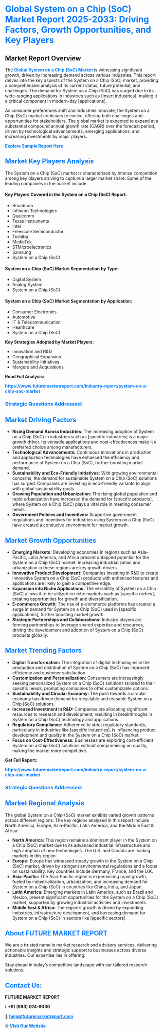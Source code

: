 <h1 style="color: #007BFF;">Global System on a Chip (SoC) Market Report 2025-2033: Driving Factors, Growth Opportunities, and Key Players</h1>

<section id="overview">
<h2>Market Report Overview</h2>
<p>The <a href="https://www.futuremarketreport.com/industry-report/system-on-a-chip-soc-market" style="color: #007BFF; text-decoration: none;"><strong>Global System on a Chip (SoC) Market</strong></a> is witnessing significant growth, driven by increasing demand across various industries. This report delves into the key aspects of the System on a Chip (SoC) market, providing a comprehensive analysis of its current status, future potential, and challenges. The demand for System on a Chip (SoC) has surged due to its wide-ranging applications in industries such as [insert industries], making it a critical component in modern-day [applications].</p>
<p>As consumer preferences shift and industries innovate, the System on a Chip (SoC) market continues to evolve, offering both challenges and opportunities for stakeholders. The global market is expected to expand at a substantial compound annual growth rate (CAGR) over the forecast period, driven by technological advancements, emerging applications, and increasing investments by major players.</p>
</section>

<section id="overview">
<p><a href="https://www.futuremarketreport.com/request-sample/reportId=58869" style="color: #007BFF; text-decoration: none;"><strong>Explore Sample Report Here</strong></a></p>
</section>

<section id="key-players">
<h2 style="color: #007BFF;">Market Key Players Analysis</h2>
<p>The System on a Chip (SoC) market is characterized by intense competition among key players striving to capture a larger market share. Some of the leading companies in the market include:</p>
<h4>Key Players Covered in the System on a Chip (SoC) Report:</h4>
<ul><li>Broadcom</li><li>Infineon Technologies</li><li>Qualcomm</li><li>Texas Instruments</li><li>Intel</li><li>Freescale Semiconductor</li><li>Toshiba</li><li>MediaTek</li><li>STMicroelectronics</li><li>Samsung</li><li>System on a Chip (SoC)</li></ul>
<h4>System on a Chip (SoC) Market Segmentation by Type:</h4>
<ul><li>Digital System</li><li>Analog System</li><li>System on a Chip (SoC)</li></ul>

<h4>System on a Chip (SoC) Market Segmentation by Application:</h4>
<ul><li>Consumer Electronics</li><li>Automotive</li><li>IT &amp; Telecommunication</li><li>Healthcare</li><li>System on a Chip (SoC)</li></ul>
<p><strong>Key Strategies Adopted by Market Players:</strong></p>
<ul>
<li>Innovation and R&D</li>
<li>Geographical Expansion</li>
<li>Sustainability Initiatives</li>
<li>Mergers and Acquisitions</li>
</ul>
</section>

<section>
<p><strong>Read Full Analysis: </strong></p><a href="https://www.futuremarketreport.com/industry-report/system-on-a-chip-soc-market" style="color: #007BFF; text-decoration: none;"><strong>https://www.futuremarketreport.com/industry-report/system-on-a-chip-soc-market</strong></a>
<h3 style="color: #007BFF;">Strategic Questions Addressed:</h3>
</section>

<section id="driving-factors">
<h2 style="color: #007BFF;">Market Driving Factors</h2>
<ul>
<li><strong>Rising Demand Across Industries:</strong> The increasing adoption of System on a Chip (SoC) in industries such as [specific industries] is a major growth driver. Its versatile applications and cost-effectiveness make it a preferred choice among manufacturers.</li>
<li><strong>Technological Advancements:</strong> Continuous innovations in production and application technologies have enhanced the efficiency and performance of System on a Chip (SoC), further boosting market demand.</li>
<li><strong>Sustainability and Eco-Friendly Initiatives:</strong> With growing environmental concerns, the demand for sustainable System on a Chip (SoC) solutions has surged. Companies are investing in eco-friendly variants to align with global sustainability goals.</li>
<li><strong>Growing Population and Urbanization:</strong> The rising global population and rapid urbanization have increased the demand for [specific products], where System on a Chip (SoC) plays a vital role in meeting consumer needs.</li>
<li><strong>Government Policies and Incentives:</strong> Supportive government regulations and incentives for industries using System on a Chip (SoC) have created a conducive environment for market growth.</li>
</ul>
</section>

<section id="growth-opportunities">
<h2 style="color: #007BFF;">Market Growth Opportunities</h2>
<ul>
<li><strong>Emerging Markets:</strong> Developing economies in regions such as Asia-Pacific, Latin America, and Africa present untapped potential for the System on a Chip (SoC) market. Increasing industrialization and urbanization in these regions are key growth drivers.</li>
<li><strong>Innovative Product Development:</strong> Companies investing in R&D to create innovative System on a Chip (SoC) products with enhanced features and applications are likely to gain a competitive edge.</li>
<li><strong>Expansion into Niche Applications:</strong> The versatility of System on a Chip (SoC) allows it to be utilized in niche markets such as [specific niches], creating opportunities for growth and diversification.</li>
<li><strong>E-commerce Growth:</strong> The rise of e-commerce platforms has created a surge in demand for System on a Chip (SoC) used in [specific applications], further boosting market growth.</li>
<li><strong>Strategic Partnerships and Collaborations:</strong> Industry players are forming partnerships to leverage shared expertise and resources, driving the development and adoption of System on a Chip (SoC) products globally.</li>
</ul>
</section>

<section id="trending-factors">
<h2 style="color: #007BFF;">Market Trending Factors</h2>
<ul>
<li><strong>Digital Transformation:</strong> The integration of digital technologies in the production and distribution of System on a Chip (SoC) has improved efficiency and customer satisfaction.</li>
<li><strong>Customization and Personalization:</strong> Consumers are increasingly seeking personalized System on a Chip (SoC) solutions tailored to their specific needs, prompting companies to offer customizable options.</li>
<li><strong>Sustainability and Circular Economy:</strong> The push towards a circular economy has driven demand for recyclable and reusable System on a Chip (SoC) solutions.</li>
<li><strong>Increased Investment in R&D:</strong> Companies are allocating significant resources to research and development, resulting in breakthroughs in System on a Chip (SoC) technology and applications.</li>
<li><strong>Regulatory Compliance:</strong> Adherence to strict regulatory standards, particularly in industries like [specific industries], is influencing product development and quality in the System on a Chip (SoC) market.</li>
<li><strong>Focus on Cost-Effectiveness:</strong> Businesses are exploring cost-efficient System on a Chip (SoC) solutions without compromising on quality, making the market more competitive.</li>
</ul>
</section>

<section>
<p><strong>Get Full Report: </strong></p><a href="https://www.futuremarketreport.com/industry-report/system-on-a-chip-soc-market" style="color: #007BFF; text-decoration: none;"><strong>https://www.futuremarketreport.com/industry-report/system-on-a-chip-soc-market</strong></a>
<h3 style="color: #007BFF;">Strategic Questions Addressed:</h3>
</section>


<section id="regional-analysis">
<h2 style="color: #007BFF;">Market Regional Analysis</h2>
<p>The global System on a Chip (SoC) market exhibits varied growth patterns across different regions. The key regions analyzed in this report include North America, Europe, Asia-Pacific, Latin America, and the Middle East & Africa:</p>
<ul>
<li><strong>North America:</strong> This region remains a dominant player in the System on a Chip (SoC) market due to its advanced industrial infrastructure and high adoption of new technologies. The U.S. and Canada are leading markets in this region.</li>
<li><strong>Europe:</strong> Europe has witnessed steady growth in the System on a Chip (SoC) market, driven by stringent environmental regulations and a focus on sustainability. Key countries include Germany, France, and the U.K.</li>
<li><strong>Asia-Pacific:</strong> The Asia-Pacific region is experiencing rapid growth, fueled by industrialization, urbanization, and increasing demand for System on a Chip (SoC) in countries like China, India, and Japan.</li>
<li><strong>Latin America:</strong> Emerging markets in Latin America, such as Brazil and Mexico, present significant opportunities for the System on a Chip (SoC) market, supported by growing industrial activities and investments.</li>
<li><strong>Middle East & Africa:</strong> The region’s growth is driven by expanding industries, infrastructure development, and increasing demand for System on a Chip (SoC) in sectors like [specific sectors].</li>
</ul>
</section>

<footer>
<h2 style="color: #007BFF;">About FUTURE MARKET REPORT</h2>
<p>We are a trusted name in market research and advisory services, delivering actionable insights and strategic support to businesses across diverse industries. Our expertise lies in offering:</p>

<p>Stay ahead in today’s competitive landscape with our tailored research solutions.</p>

<h2 style="color: #007BFF;">Contact Us:</h2>
<p><strong>FUTURE MARKET REPORT</strong></p>
<p>📞 <strong>+91 (883) 074-8030</strong></p>
<p>📧 <strong><a href="mailto:help@futuremarketreport.com" style="color: #007BFF;">help@futuremarketreport.com</a></strong></p>
<p>🌐 <strong><a href="https://www.futuremarketreport.com/" style="color: #007BFF;">Visit Our Website</a></strong></p>
</footer>